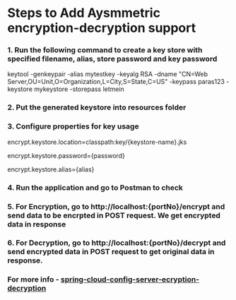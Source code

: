 # Steps to Add Aysmmetric encryption-decryption support 

### 1. Run the following command to create a key store with specified filename, alias, store password and key password 

 keytool -genkeypair -alias mytestkey -keyalg RSA -dname "CN=Web Server,OU=Unit,O=Organization,L=City,S=State,C=US" -keypass paras123 -keystore mykeystore -storepass letmein

### 2. Put the generated keystore into resources folder 
### 3. Configure properties for key usage 

encrypt.keystore.location=classpath:key/{keystore-name}.jks

encrypt.keystore.password={password}

encrypt.keystore.alias={alias}

### 4. Run the application and go to Postman to check 
### 5. For Encryption, go to http://localhost:{portNo}/encrypt and send data to be encrpted in POST request. We get encrypted data in response
### 6. For Decryption, go to http://localhost:{portNo}/decrypt and send encrypted data in POST request to get original data in response.

### For more info - [spring-cloud-config-server-ecryption-decryption](https://dev.to/markbdsouza/spring-cloud-config-server-encryption-and-decryption-2ejc)
